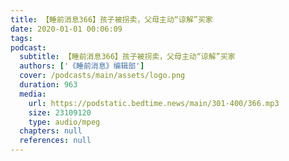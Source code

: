 ```yaml
---
title: 【睡前消息366】孩子被拐卖，父母主动“谅解”买家
date: 2020-01-01 00:06:09
tags:
podcast:
  subtitle: 【睡前消息366】孩子被拐卖，父母主动“谅解”买家
  authors: ['《睡前消息》编辑部']
  cover: /podcasts/main/assets/logo.png
  duration: 963
  media:
    url: https://podstatic.bedtime.news/main/301-400/366.mp3
    size: 23109120
    type: audio/mpeg
  chapters: null
  references: null
---
```

